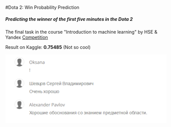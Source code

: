 #Dota 2: Win Probability Prediction
##### Predicting the winner of the first five minutes in the Dota 2
The final task in the course "Introduction to machine learning" by HSE &amp; Yandex
[Competition](https://inclass.kaggle.com/c/dota-2-win-probability-prediction)

Result on Kaggle: **0.75485** (Not so cool)

![Comments](https://github.com/e5pecial/predict_dota2/raw/master/comments.PNG)
